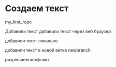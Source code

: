 # Создаем текст
my_first_repo

Добавили текст
добавили текст через веб браузер

добавили текст локально

добавили текст в новой ветке newbranch

разрешаем конфликт




